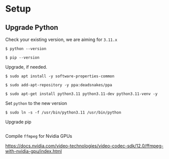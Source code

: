 # Setup

## Upgrade Python

Check your existing version, we are aiming for `3.11.x`

```
$ python --version

$ pip --version
```

Upgrade, if needed.
```
$ sudo apt install -y software-properties-common

$ sudo add-apt-repository -y ppa:deadsnakes/ppa

$ sudo apt-get install python3.11 python3.11-dev python3.11-venv -y
```

Set `python` to the new version
```
$ sudo ln -s -f /usr/bin/python3.11 /usr/bin/python
```
Upgrade pip
```
```

Compile `ffmpeg` for Nvidia GPUs

https://docs.nvidia.com/video-technologies/video-codec-sdk/12.0/ffmpeg-with-nvidia-gpu/index.html

